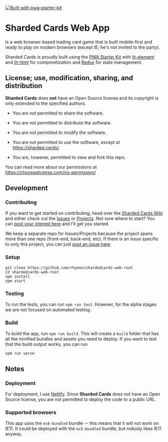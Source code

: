 [![Built with pwa–starter–kit](https://img.shields.io/badge/built_with-pwa–starter–kit_-blue.svg)](https://github.com/Polymer/pwa-starter-kit "Built with pwa–starter–kit")

# Sharded Cards Web App
Is a web browser-based trading card game that is built mobile-first and ready to play on modern browsers (except IE; he's not invited to the party).

Sharded Cards is proudly built using the [PWA Starter Kit](https://github.com/PolymerLabs/pwa-starter-kit) with [lit-element](https://github.com/PolymerLabs/lit-element) and [lit-html](https://github.com/PolymerLabs/lit-html) for componetization and [Redux](https://redux.js.org/) for state management.

## License; use, modification, sharing, and distribution

**Sharded Cards** does **not** have an Open Source license and its copyright is only extended to the specified authors.
* You are not permitted to share the software.
* You are not permitted to distribute the software.
* You are not permitted to modify the software.
* You are not permitted to use the software, except at https://sharded.cards/.

* You are, however, permitted to view and fork this repo.

You can read more about our permissions at https://choosealicense.com/no-permission/

## Development

### Contributing

If you want to get started on contributing, head over the [Sharded Cards Wiki](https://github.com/rhyeen/shardedcards) and either check out the [Issues](https://github.com/rhyeen/shardedcards/issues) or [Projects](https://github.com/rhyeen/shardedcards/projects).  Not sure where to start?  You can [post your interest here](https://github.com/rhyeen/shardedcards/issues/2) and I'll get you started.

We keep a separate repo for Issues/Projects because the project spans more than one repo (front-end, back-end, etc).  If there is an issue specific to only this project, you can just [post an issue here](https://github.com/rhyeen/shardedcards-web-root/issues).

### Setup

```
git clone https://github.com/rhyeen/shardedcards-web-root
cd shardedcards-web-root
npm install
npm start
```

### Testing

To run the tests, you can run `npm run test`.  However, for the alpha stages we are not focused on automated testing.

### Build

To build the app, run `npm run build`. This will create a `build` folder that has all the minified 
bundles and assets you need to deploy. If you want to test that the build output works, you can run

```
npm run serve
```

## Notes

### Deployment

For deployment, I use [Netlify](https://www.netlify.com/). Since **Sharded Cards** does not have an Open Source license, you are not permitted to deploy the code to a public URL.

### Supported browsers
This app uses the `es6-bundled` bundle -- this means that it will not work on IE11. It could be deployed with the `es5-bundled` bundle, but nobody likes IE11 anyway.